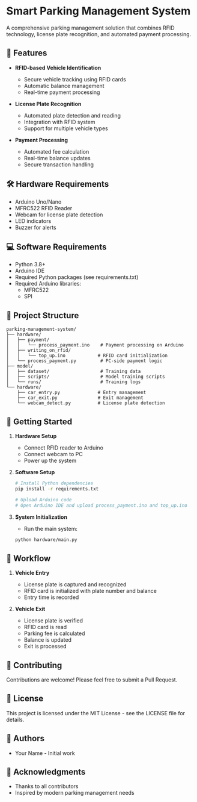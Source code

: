 # Smart Parking Management System

A comprehensive parking management solution that combines RFID technology, license plate recognition, and automated payment processing.

## 🚀 Features

- **RFID-based Vehicle Identification**
  - Secure vehicle tracking using RFID cards
  - Automatic balance management
  - Real-time payment processing

- **License Plate Recognition**
  - Automated plate detection and reading
  - Integration with RFID system
  - Support for multiple vehicle types

- **Payment Processing**
  - Automated fee calculation
  - Real-time balance updates
  - Secure transaction handling

## 🛠️ Hardware Requirements

- Arduino Uno/Nano
- MFRC522 RFID Reader
- Webcam for license plate detection
- LED indicators
- Buzzer for alerts

## 💻 Software Requirements

- Python 3.8+
- Arduino IDE
- Required Python packages (see requirements.txt)
- Required Arduino libraries:
  - MFRC522
  - SPI

## 📁 Project Structure

```
parking-management-system/
├── hardware/
│   ├── payment/
│   │   └── process_payment.ino    # Payment processing on Arduino
│   ├── writing_on_rfid/
│   │   └── top_up.ino            # RFID card initialization
│   └── process_payment.py         # PC-side payment logic
├── model/
│   ├── dataset/                   # Training data
│   ├── scripts/                   # Model training scripts
│   └── runs/                      # Training logs
└── hardware/
    ├── car_entry.py              # Entry management
    ├── car_exit.py               # Exit management
    └── webcam_detect.py          # License plate detection
```

## 🚀 Getting Started

1. **Hardware Setup**
   - Connect RFID reader to Arduino
   - Connect webcam to PC
   - Power up the system

2. **Software Setup**
   ```bash
   # Install Python dependencies
   pip install -r requirements.txt
   
   # Upload Arduino code
   # Open Arduino IDE and upload process_payment.ino and top_up.ino
   ```

3. **System Initialization**
   - Run the main system:
   ```bash
   python hardware/main.py
   ```

## 🔄 Workflow

1. **Vehicle Entry**
   - License plate is captured and recognized
   - RFID card is initialized with plate number and balance
   - Entry time is recorded

2. **Vehicle Exit**
   - License plate is verified
   - RFID card is read
   - Parking fee is calculated
   - Balance is updated
   - Exit is processed

## 🤝 Contributing

Contributions are welcome! Please feel free to submit a Pull Request.

## 📝 License

This project is licensed under the MIT License - see the LICENSE file for details.

## 👥 Authors

- Your Name - Initial work

## 🙏 Acknowledgments

- Thanks to all contributors
- Inspired by modern parking management needs 